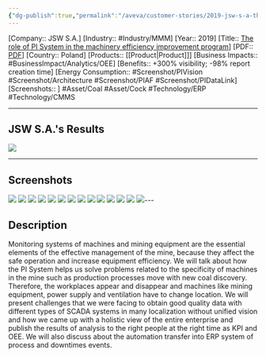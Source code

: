 ```yaml
---
{"dg-publish":true,"permalink":"/aveva/customer-stories/2019-jsw-s-a-the-role-of-pi-system-in-the-machinery-efficiency-improvement-program/"}
---
```


[Company:: JSW S.A.]
[Industry:: #Industry/MMM]
[Year:: 2019]
[Title:: [The role of PI System in the machinery efficiency improvement program](https://resources.osisoft.com/presentations/the-role-of-pi-system-in-the-machinery-efficiency-improvement-program-in-jsw-s-a-/)]
[PDF:: [PDF](https://cdn.osisoft.com/osi/presentations/2019-uc-gothenburg/UC19EU-D2PI04-JSW-Kwasnica-The-role-of-PI-System-in-the-machinery-efficiency-improvement-program.pdf)]
[Country:: Poland]
[Products:: [[Product\|Product]]]
[Business Impacts:: #BusinessImpact/Analytics/OEE]
[Benefits:: +300% visibility; -98% report creation time]
[Energy Consumption:: #Screenshot/PIVision #Screenshot/Architecture #Screenshot/PIAF  #Screenshot/PIDataLink]
[Screenshots:: ]
#Asset/Coal #Asset/Cock    #Technology/ERP #Technology/CMMS

---
## JSW S.A.'s Results
![](https://i.imgur.com/4qJlKfn.png)

---
## Screenshots
![](https://i.imgur.com/fWlUVud.png)
![](https://i.imgur.com/xFlsO34.png)
![](https://i.imgur.com/SyGHgsx.png)
![](https://i.imgur.com/bK0AsSs.png)
![](https://i.imgur.com/Jg9l2mo.png)
![](https://i.imgur.com/NnBfakM.png)
![](https://i.imgur.com/iHMUHJJ.png)
![](https://i.imgur.com/7A3O1WM.png)
![](https://i.imgur.com/ktzT7rH.png)
![](https://i.imgur.com/UdPDJle.png)
![](https://i.imgur.com/Hp9Zf5F.png)
![](https://i.imgur.com/f4D6cxA.png)
![](https://i.imgur.com/3tzy8Ae.png)
![](https://i.imgur.com/BtwuYRw.png)---
## Description
Monitoring systems of machines and mining equipment are the essential elements of the effective management of the mine, because they affect the safe operation and increase equipment efficiency. We will talk about how the PI System helps us solve problems related to the specificity of machines in the mine such as production processes move with new coal discovery. Therefore, the workplaces appear and disappear and machines like mining equipment, power supply and ventilation have to change location. We will present challenges that we were facing to obtain good quality data with different types of SCADA systems in many localization without unified vision and how we came up with a holistic view of the entire enterprise and publish the results of analysis to the right people at the right time as KPI and OEE. We will also discuss about the automation transfer into ERP system of process and downtimes events.